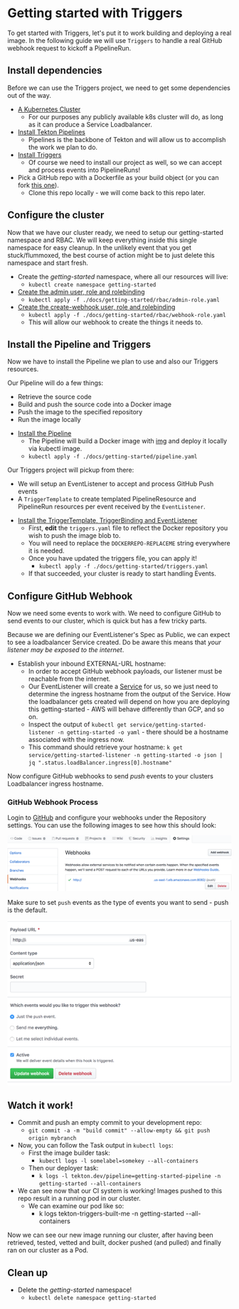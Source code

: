 # Getting started with Triggers

To get started with Triggers, let's put it to work building and deploying a real image. In the following guide we will use `Triggers` to handle a real GitHub webhook request to kickoff a PipelineRun.

## Install dependencies

Before we can use the Triggers project, we need to get some dependencies out of the way.

  - [A Kubernetes Cluster](https://kubernetes.io/docs/setup/)
    - For our purposes any publicly available k8s cluster will do, as long as it can produce a Service Loadbalancer.
  - [Install Tekton Pipelines](https://github.com/tektoncd/pipeline/blob/master/docs/install.md#installing-tekton-pipelines)
    - Pipelines is the backbone of Tekton and will allow us to accomplish the work we plan to do.
  - [Install Triggers](https://github.com/tektoncd/triggers/blob/master/DEVELOPMENT.md#install-triggers)
    - Of course we need to install our project as well, so we can accept and process events into PipelineRuns!
  - Pick a GitHub repo with a Dockerfile as your build object (or you can fork [this one](https://github.com/iancoffey/ulmaceae)).
    - Clone this repo locally -  we will come back to this repo later.
## Configure the cluster

Now that we have our cluster ready, we need to setup our getting-started namespace and RBAC. We will keep everything inside this single namespace for easy cleanup. In the unlikely event that you get stuck/flummoxed, the best course of action might be to just delete this namespace and start fresh.

- Create the *getting-started* namespace, where all our resources will live:
  - `kubectl create namespace getting-started`
- [Create the admin user, role and rolebinding](./rbac/admin-role.yaml)
  - `kubectl apply -f ./docs/getting-started/rbac/admin-role.yaml`
- [Create the create-webhook user, role and rolebinding](./rbac/webhook-role.yaml)
  - `kubectl apply -f ./docs/getting-started/rbac/webhook-role.yaml`
  - This will allow our webhook to create the things it needs to.

## Install the Pipeline and Triggers

Now we have to install the Pipeline we plan to use and also our Triggers resources.

Our Pipeline will do a few things:
- Retrieve the source code
- Build and push the source code into a Docker image
- Push the image to the specified repository
- Run the image locally
<!-- -->
- [Install the Pipeline](./pipeline.yaml)
  - The Pipeline will build a Docker image with [img](https://github.com/genuinetools/img) and deploy it locally via kubectl image.
  - `kubectl apply -f ./docs/getting-started/pipeline.yaml`
<!-- -->
Our Triggers project will pickup from there:
- We will setup an EventListener to accept and process GitHub Push events
- A `TriggerTemplate` to create templated PipelineResource and PipelineRun resources per event received by the `EventListener`.
<!-- -->
- [Install the TriggerTemplate, TriggerBinding and EventListener](./triggers.yaml)
  -  First, **edit** the `triggers.yaml` file to reflect the Docker repository you wish to push the image blob to.
    - You will need to replace the `DOCKERREPO-REPLACEME` string everywhere it is needed.
  - Once you have updated the triggers file, you can apply it!
    - `kubectl apply -f ./docs/getting-started/triggers.yaml`
  - If that succeeded, your cluster is ready to start handling Events.

## Configure GitHub Webhook

Now we need some events to work with. We need to configure GitHub to send events to our cluster, which is quick but has a few tricky parts.

Because we are defining our EventListener's Spec as Public, we can expect to see a loadbalancer Service created. Do be aware this means that *your listener may be exposed to the internet*.

- Establish your inbound EXTERNAL-URL hostname:
  - In order to accept GitHub webhook payloads, our listener must be reachable from the internet.
  - Our EventListener will create a [Service](https://kubernetes.io/docs/concepts/services-networking/service/#loadbalancer) for us, so we just need to determine the ingress hostname from the output of the Service. How the loadbalancer gets created will depend on how you are deploying this getting-started - AWS will behave differently than GCP, and so on.
  - Inspect the output of `kubectl get service/getting-started-listener -n getting-started -o yaml` - there should be a hostname associated with the ingress now.
  - This command should retrieve your hostname: `k get service/getting-started-listener -n getting-started -o json | jq ".status.loadBalancer.ingress[0].hostname"`

Now configure GitHub webhooks to send *push* events to your clusters Loadbalancer ingress hostname.

### GitHub Webhook Process

Login to [GitHub](https://github.com) and configure your webhooks under the Repository settings. You can use the following images to see how this should look:

![GitHub Webhook Push](images/trigger-webhook.png)

Make sure to set `push` events as the type of events you want to send - push is the default.

![GitHub Webhook Setup](images/trigger-webhook2.png)

## Watch it work!

- Commit and push an empty commit to your development repo:
  - `git commit -a -m "build commit" --allow-empty && git push origin mybranch`
- Now, you can follow the Task output in `kubectl logs`:
  - First the image builder task:
    - `kubectl logs -l somelabel=somekey --all-containers`
  - Then our deployer task:
    - `k logs -l tekton.dev/pipeline=getting-started-pipeline -n getting-started --all-containers`
- We can see now that our CI system is working! Images pushed to this repo result in a running pod in our cluster.
  - We can examine our pod like so:
    - k logs tekton-triggers-built-me -n getting-started --all-containers

Now we can see our new image running our cluster, after having been retrieved, tested, vetted and built, docker pushed (and pulled) and finally ran on our cluster as a Pod.

## Clean up

- Delete the *getting-started* namespace!
  - `kubectl delete namespace getting-started`
